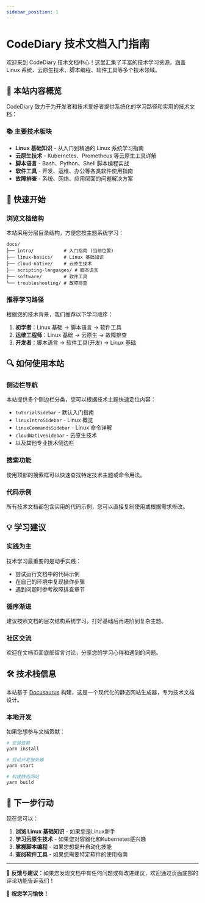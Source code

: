 ```yaml
---
sidebar_position: 1
---
```


# CodeDiary 技术文档入门指南

欢迎来到 CodeDiary 技术文档中心！这里汇集了丰富的技术学习资源，涵盖 Linux 系统、云原生技术、脚本编程、软件工具等多个技术领域。

## 🎯 本站内容概览

CodeDiary 致力于为开发者和技术爱好者提供系统化的学习路径和实用的技术文档：

### 📚 主要技术板块

- **Linux 基础知识** - 从入门到精通的 Linux 系统学习指南
- **云原生技术** - Kubernetes、Prometheus 等云原生工具详解  
- **脚本语言** - Bash、Python、Shell 脚本编程实战
- **软件工具** - 开发、运维、办公等各类软件使用指南
- **故障排查** - 系统、网络、应用层面的问题解决方案

## 🚀 快速开始

### 浏览文档结构

本站采用分层目录结构，方便您按主题系统学习：

```text
docs/
├── intro/           # 入门指南 (当前位置)
├── linux-basics/    # Linux 基础知识
├── cloud-native/    # 云原生技术  
├── scripting-languages/ # 脚本语言
├── software/        # 软件工具
└── troubleshooting/ # 故障排查
```

### 推荐学习路径

根据您的技术背景，我们推荐以下学习顺序：

1. **初学者**：Linux 基础 → 脚本语言 → 软件工具
2. **运维工程师**：Linux 基础 → 云原生 → 故障排查
3. **开发者**：脚本语言 → 软件工具(开发) → Linux 基础

## 🔍 如何使用本站

### 侧边栏导航

本站提供多个侧边栏分类，您可以根据技术主题快速定位内容：

- `tutorialSidebar` - 默认入门指南
- `linuxIntroSidebar` - Linux 概览  
- `linuxCommandsSidebar` - Linux 命令详解
- `cloudNativeSidebar` - 云原生技术
- 以及其他专业技术侧边栏

### 搜索功能

使用顶部的搜索框可以快速查找特定技术主题或命令用法。

### 代码示例

所有技术文档都包含实用的代码示例，您可以直接复制使用或根据需求修改。

## 💡 学习建议

### 实践为主
技术学习最重要的是动手实践：
- 尝试运行文档中的代码示例
- 在自己的环境中复现操作步骤
- 遇到问题时参考故障排查章节

### 循序渐进
建议按照文档的层次结构系统学习，打好基础后再进阶到复杂主题。

### 社区交流
欢迎在文档页面底部留言讨论，分享您的学习心得和遇到的问题。

## 🛠 技术栈信息

本站基于 [Docusaurus](https://docusaurus.io/) 构建，这是一个现代化的静态网站生成器，专为技术文档设计。

### 本地开发
如果您想参与文档贡献：

```bash
# 安装依赖
yarn install

# 启动开发服务器
yarn start

# 构建静态网站
yarn build
```

## 📖 下一步行动

现在您可以：

1. **浏览 Linux 基础知识** - 如果您是Linux新手
2. **学习云原生技术** - 如果您对容器化和Kubernetes感兴趣  
3. **掌握脚本编程** - 如果您想提升自动化技能
4. **查阅软件工具** - 如果您需要特定软件的使用指南

---

💬 **反馈与建议**：如果您发现文档中有任何问题或有改进建议，欢迎通过页面底部的评论功能告诉我们！

🎉 **祝您学习愉快！**
